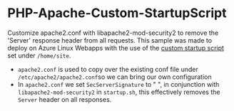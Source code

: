 # PHP-Apache-Custom-StartupScript

Customize apache2.conf with libapache2-mod-security2 to remove the 'Server' response header from all requests. This sample was made to deploy on Azure Linux Webapps with the use of the [custom startup script](https://azureossd.github.io/2020/01/23/php-custom-startup-script-app-service-linux/) set under `/home/site`. 

- `apache2.conf` is used to copy over the existing conf file under `/etc/apache2/apache2.conf`so we can bring our own configuration
- In `apache2.conf` we set `SecServerSignature` to " ", in conjunction with `libapache2-mod-security2` in `startup.sh`, this effectively removes the `Server` header on all responses.
